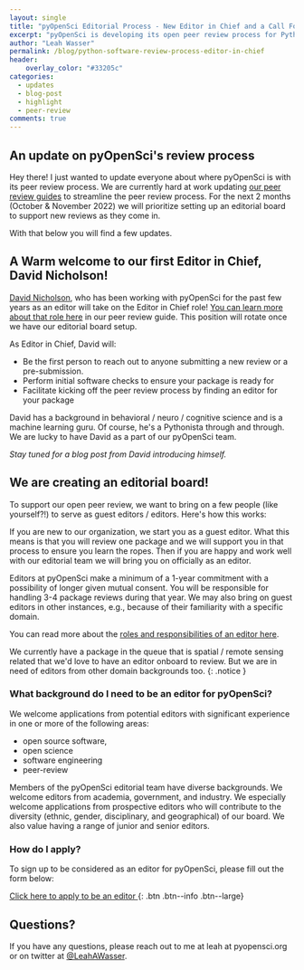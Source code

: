 ```yaml
---
layout: single
title: "pyOpenSci Editorial Process - New Editor in Chief and a Call For Editors"
excerpt: "pyOpenSci is developing its open peer review process for Python scientific software. Learn about our structure and if you are interested, apply to be on our editorial board."
author: "Leah Wasser"
permalink: /blog/python-software-review-process-editor-in-chief
header:
    overlay_color: "#33205c"
categories:
  - updates
  - blog-post
  - highlight
  - peer-review
comments: true
---
```


## An update on pyOpenSci's review process

Hey there! I just wanted to update everyone about where pyOpenSci is with
its peer review process. We are currently hard at work updating [our peer review guides](https://www.pyopensci.org/software-peer-review/) to
streamline the peer review process. For the next 2 months (October & November 2022)
we will prioritize setting up an editorial board to support new reviews as they
come in.

With that below you will find a few updates.

## A Warm welcome to our first Editor in Chief, David Nicholson!

[David Nicholson](https://github.com/NickleDave), who has been working with pyOpenSci for the past few years as
an editor will take on the Editor in Chief role! [You can learn more about that
role here](https://www.pyopensci.org/software-peer-review/how-to/editor-in-chief-guide.html) in our peer review guide. This position will rotate once we have our editorial board setup.

As Editor in Chief, David will:

* Be the first person to reach out to anyone submitting a new review or a pre-submission.
* Perform initial software checks to ensure your package is ready for
* Facilitate kicking off the peer review process by finding an editor for your package

David has a background in behavioral / neuro / cognitive science and is a machine learning guru.
Of course, he's a Pythonista through and through. We are lucky to have David as a
part of our pyOpenSci team.

*Stay tuned for a blog post from David introducing himself.*

## We are creating an editorial board!

To support our open peer review, we want to bring on a few people (like yourself?!)
to serve as guest editors / editors. Here's how this works:

If you are new to our organization, we start you as a guest editor. What this
means is that you will review one package and we will support you in that
process to ensure you learn the ropes. Then if you are happy and work well
with our editorial team we will bring you on officially as an editor.

Editors at pyOpenSci make a minimum of a 1-year commitment with a possibility of
longer given mutual consent. You will be responsible for handling 3-4 package
reviews during that year. We may also bring on guest editors in other
instances, e.g., because of their familiarity with a specific domain.

You can read more about the [roles and responsibilities of an editor here](https://www.pyopensci.org/software-peer-review/how-to/editors-guide.html).

We currently have a package in the queue that is spatial / remote sensing related
that we'd love to have an editor onboard to review. But we are in need of editors
from other domain backgrounds too.
{: .notice }

### What background do I need to be an editor for pyOpenSci?

We welcome applications from potential editors with significant experience in
one or more of the following areas:
* open source software,
* open science
* software engineering
* peer-review

Members of the pyOpenSci editorial team have diverse backgrounds. We welcome
editors from academia, government, and industry. We especially welcome
applications from prospective editors who will contribute to the diversity
(ethnic, gender, disciplinary, and geographical) of our board. We also value
having a range of junior and senior editors.


### How do I apply?

To sign up to be considered as an editor for pyOpenSci, please fill out the
form below:

[Click here to apply to be an editor <i class="fa fa-4 fa-arrow-circle-right" aria-hidden="true"></i>](https://forms.gle/YH4kTeDFoYjDtefh7){: .btn .btn--info .btn--large}

## Questions?
If you have any questions, please reach out to me at leah at pyopensci.org or on
twitter at [@LeahAWasser](https://twitter.com/LeahAWasser).
